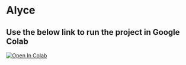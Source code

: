 # Alyce

## Use the below link to run the project in Google Colab
[![Open In Colab](https://colab.research.google.com/assets/colab-badge.svg)](https://colab.research.google.com/github/16cs009/alycetmp/blob/master/ColabNotebook/alyce.ipynb)